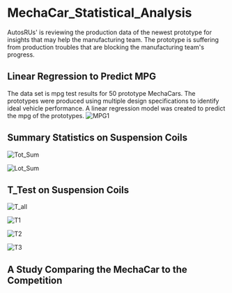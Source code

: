 # MechaCar_Statistical_Analysis
AutosRUs' is reviewing the production data of the newest prototype for insights that may help the manufacturing team. The prototype is suffering from production troubles that are blocking the manufacturing team's progress.

## Linear Regression to Predict MPG
The data set is mpg test results for 50 prototype MechaCars.  The prototypes were produced using multiple design specifications to identify ideal vehicle performance.  A linear regression model was created to predict the mpg of the prototypes.
![MPG1](https://user-images.githubusercontent.com/98991575/174439872-dccf7187-806c-4ae2-a3bc-e6d40db087b4.png)


## Summary Statistics on Suspension Coils

![Tot_Sum](https://user-images.githubusercontent.com/98991575/174440231-8f04958e-a29a-4588-970b-3579763ec1d3.png)

![Lot_Sum](https://user-images.githubusercontent.com/98991575/174440243-c4457940-b916-4956-9d42-518458cdda01.png)

## T_Test on Suspension Coils

![T_all](https://user-images.githubusercontent.com/98991575/174441379-391c2056-461d-44cd-be03-f06f5fb83cac.png)

![T1](https://user-images.githubusercontent.com/98991575/174441383-b70b648f-174b-4554-a089-e13fa4d57281.png)

![T2](https://user-images.githubusercontent.com/98991575/174441388-4eeef6e7-0b3f-45de-b60b-91f55c7651df.png)

![T3](https://user-images.githubusercontent.com/98991575/174441392-b0e9e686-ae98-49f1-b24a-96448d236231.png)

## A Study Comparing the MechaCar to the Competition

